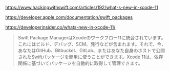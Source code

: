 https://www.hackingwithswift.com/articles/192/what-s-new-in-xcode-11

https://developer.apple.com/documentation/swift_packages

https://developerinsider.co/whats-new-in-xcode-11/

> Swift Package ManagerはXcodeのワークフロー11に統合されています。これにはビルド、デバッグ、SCM、発行などが含まれます。それで、今、あなたはGitHub、Bitbucket、GitLab、またはあなた自身のホストで公開されたSwiftパッケージを簡単に使うことができます。Xcode 11は、依存関係に基づいてパッケージを自動的に取得して管理できます。